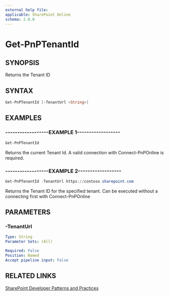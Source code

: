 ```yaml
---
external help file:
applicable: SharePoint Online
schema: 2.0.0
---
```

# Get-PnPTenantId

## SYNOPSIS
Returns the Tenant ID

## SYNTAX 

```powershell
Get-PnPTenantId [-TenantUrl <String>]
```

## EXAMPLES

### ------------------EXAMPLE 1------------------
```powershell
Get-PnPTenantId
```

Returns the current Tenant Id. A valid connection with Connect-PnPOnline is required.

### ------------------EXAMPLE 2------------------
```powershell
Get-PnPTenantId -TenantUrl https://contoso.sharepoint.com
```

Returns the Tenant ID for the specified tenant. Can be executed without a connecting first with Connect-PnPOnline

## PARAMETERS

### -TenantUrl


```yaml
Type: String
Parameter Sets: (All)

Required: False
Position: Named
Accept pipeline input: False
```

## RELATED LINKS

[SharePoint Developer Patterns and Practices](https://aka.ms/sppnp)